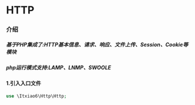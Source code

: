 # HTTP
### 介绍
##### 基于PHP集成了:HTTP基本信息、请求、响应、文件上传、Session、Cookie等模块

##### php运行模式支持:LAMP、LNMP、SWOOLE

#### 1.引入入口文件
```php
use \Itxiao6\Http\Http;
```
